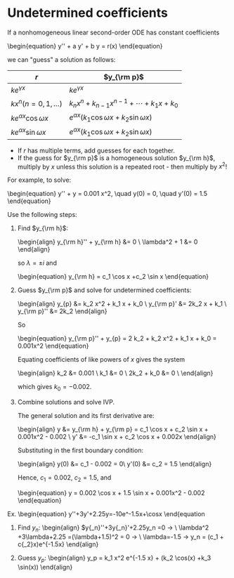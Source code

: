 # Undetermined coefficients

If a nonhomogeneous linear second-order ODE has constant coefficients

\begin{equation}
y'' + a y' + b y = r(x)
\end{equation}

we can "guess" a solution as follows:

<!-- markdownlint-disable MD013 -->
| $r$                            | $y_{\rm p}$                                             |
|--------------------------------|---------------------------------------------------------|
| $k e^{\gamma x}$               | $k e^{\gamma x}$                                        |
| $k x^n (n=0,1,\ldots)$         | $k_n x^n + k_{n-1} x^{n-1} + \cdots + k_1 x + k_0$      |
|$k e^{\alpha x} \cos{\omega x}$ | $e^{\alpha x}(k_1 \cos{\omega x} + k_2 \sin{\omega x})$ |
|$k e^{\alpha x} \sin{\omega x}$ | $e^{\alpha x}(k_1 \cos{\omega x} + k_2 \sin{\omega x})$ |
<!-- markdownlint-enable MD013 -->

- If *r* has multiple terms, add guesses for each together.
- If the guess for $y_{\rm p}$ is a homogeneous solution $y_{\rm h}$, multiply
  by *x* unless this solution is a repeated root - then multiply by $x^2$!

For example, to solve:

\begin{equation}
y'' + y = 0.001 x^2, \quad y(0) = 0, \quad y'(0) = 1.5
\end{equation}

Use the following steps:

1. Find $y_{\rm h}$:

   \begin{align}
   y_{\rm h}'' + y_{\rm h} &= 0 \\
   \lambda^2 + 1 &= 0
   \end{align}

   so $\lambda = \pm i$ and

   \begin{equation}
   y_{\rm h} = c_1 \cos x +c_2 \sin x
   \end{equation}

2. Guess $y_{\rm p}$ and solve for undetermined coefficients:

   \begin{align}
   y_{p} &= k_2 x^2 + k_1 x + k_0 \\
   y_{\rm p}' &= 2k_2 x + k_1 \\
   y_{\rm p}'' &= 2k_2
   \end{align}

   So

   \begin{equation}
   y_{\rm p}'' + y_{p} = 2 k_2 + k_2 x^2 + k_1 x + k_0 = 0.001x^2
   \end{equation}

   Equating coefficients of like powers of *x* gives the system

   \begin{align}
   k_2 &= 0.001 \\
   k_1 &= 0 \\
   2k_2 + k_0 &= 0 \\
   \end{align}

   which gives $k_0 = -0.002$.

3. Combine solutions and solve IVP.

   The general solution and its first derivative are:

   \begin{align}
   y &= y_{\rm h} + y_{\rm p} = c_1  \cos x + c_2  \sin x  + 0.001x^2 - 0.002 \\
   y' &= -c_1 \sin x + c_2 \cos x + 0.002x
   \end{align}

   Substituting in the first boundary condition:

   \begin{align}
   y(0) &= c_1 - 0.002 = 0\\
   y'(0) &= c_2 = 1.5
   \end{align}

   Hence, $c_1 = 0.002$, $c_2 = 1.5$, and

   \begin{equation}
   y = 0.002 \cos x + 1.5 \sin x + 0.001x^2 - 0.002
   \end{equation}

Ex. 
\begin{equation}
y''+3y'+2.25y=-10e^-1.5x+\cosx
\end{equation


1. Find $y_n$:
   \begin{align}
   $y{_n}''+3y{_n}'+2.25y_n =0 -> \\
   \lambda^2 +3\lambda+2.25 =(\lambda+1.5)^2 = 0 -> \\
   \lambda=-1.5 -> y_n = (c_1 + c{_2}x)e^{-1.5x}
   \end{align}
   
2. Guess $y_p$:
   \begin{align}
   y_p = k_1 x^2 e^{-1.5 x} + (k_2 \cos(x) +k_3 \sin(x))
   \end{align}
